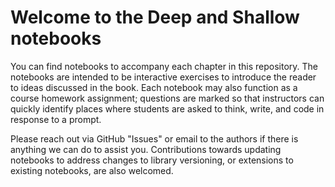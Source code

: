 # Welcome to the Deep and Shallow notebooks 

You can find notebooks to accompany each chapter in this repository.
The notebooks are intended to be interactive exercises to introduce the reader to ideas discussed in the book.
Each notebook may also function as a course homework assignment; questions are marked so that instructors can quickly identify places where students are asked to think, write, and code in response to a prompt.

Please reach out via GitHub "Issues" or email to the authors if there is anything we can do to assist you. 
Contributions towards updating notebooks to address changes to library versioning, or extensions to existing notebooks, are also welcomed. 
